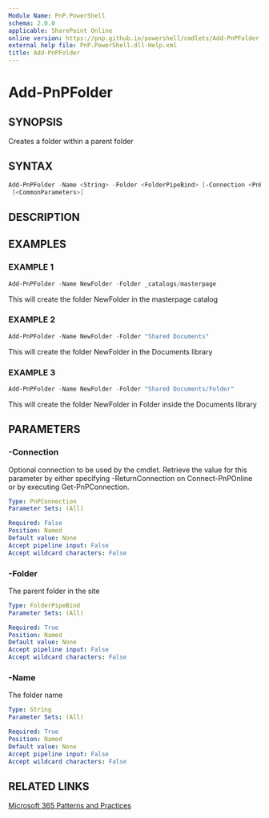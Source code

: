 ```yaml
---
Module Name: PnP.PowerShell
schema: 2.0.0
applicable: SharePoint Online
online version: https://pnp.github.io/powershell/cmdlets/Add-PnPFolder.html
external help file: PnP.PowerShell.dll-Help.xml
title: Add-PnPFolder
---
```

  
# Add-PnPFolder

## SYNOPSIS
Creates a folder within a parent folder

## SYNTAX

```powershell
Add-PnPFolder -Name <String> -Folder <FolderPipeBind> [-Connection <PnPConnection>]
 [<CommonParameters>]
```

## DESCRIPTION

## EXAMPLES

### EXAMPLE 1
```powershell
Add-PnPFolder -Name NewFolder -Folder _catalogs/masterpage
```

This will create the folder NewFolder in the masterpage catalog

### EXAMPLE 2
```powershell
Add-PnPFolder -Name NewFolder -Folder "Shared Documents"
```

This will create the folder NewFolder in the Documents library

### EXAMPLE 3
```powershell
Add-PnPFolder -Name NewFolder -Folder "Shared Documents/Folder"
```

This will create the folder NewFolder in Folder inside the Documents library

## PARAMETERS

### -Connection
Optional connection to be used by the cmdlet. Retrieve the value for this parameter by either specifying -ReturnConnection on Connect-PnPOnline or by executing Get-PnPConnection.

```yaml
Type: PnPConnection
Parameter Sets: (All)

Required: False
Position: Named
Default value: None
Accept pipeline input: False
Accept wildcard characters: False
```

### -Folder
The parent folder in the site

```yaml
Type: FolderPipeBind
Parameter Sets: (All)

Required: True
Position: Named
Default value: None
Accept pipeline input: False
Accept wildcard characters: False
```

### -Name
The folder name

```yaml
Type: String
Parameter Sets: (All)

Required: True
Position: Named
Default value: None
Accept pipeline input: False
Accept wildcard characters: False
```



## RELATED LINKS

[Microsoft 365 Patterns and Practices](https://aka.ms/m365pnp)



